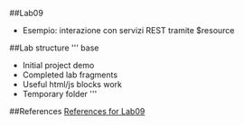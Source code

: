 ##Lab09
* Esempio: interazione con servizi REST tramite $resource

##Lab structure
'''
base
  - Initial project
demo
  - Completed lab
fragments
  - Useful html/js blocks
work
  - Temporary folder
'''

##References
[References for Lab09](angularjs-quickstart-09.md)
